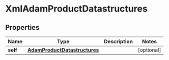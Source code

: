 

# XmlAdamProductDatastructures


## Properties

| Name | Type | Description | Notes |
|------------ | ------------- | ------------- | -------------|
|**self** | [**AdamProductDatastructures**](AdamProductDatastructures.md) |  |  [optional] |




